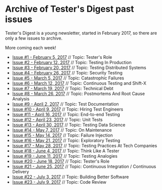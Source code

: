 Archive of Tester's Digest past issues
======================================

Tester's Digest is a young newsletter, started in February 2017, so there are
only a few issues to archive.

More coming each week!

* [Issue #1 - February 5, 2017](testers_digest_2017_02_05.md) // Topic: Tester's Role
* [Issue #2 - February 12, 2017](testers_digest_2017_02_12.md) // Topic: Testing In Production
* [Issue #3 - February 20, 2017](testers_digest_2017_02_20.md) // Topic: Testing Distributed Systems
* [Issue #4 - February 26, 2017](testers_digest_2017_02_26.md) // Topic: Security Testing
* [Issue #5 - March 5, 2017](testers_digest_2017_03_05.md) // Topic: Catastrophic Failures
* [Issue #6 - March 12, 2017](testers_digest_2017_03_12.md) // Topic: Continuous Testing and Shift-X
* [Issue #7 - March 19, 2017](testers_digest_2017_03_19.md) // Topic: Technical Debt
* [Issue #8 - March 26, 2017](testers_digest_2017_03_26.md) // Topic: Postmortems And Root Cause Analysis
* [Issue #9 - April 2, 2017](testers_digest_2017_04_02.md) // Topic: Test Documentation
* [Issue #10 - April 9, 2017](testers_digest_2017_04_09.md) // Topic: Hiring Test Engineers
* [Issue #11 - April 16, 2017](testers_digest_2017_04_16.md) // Topic: End-to-end Testing
* [Issue #12 - April 23, 2017](testers_digest_2017_04_23.md) // Topic: Unit Tests
* [Issue #13 - April 30, 2017](testers_digest_2017_04_30.md) // Topic: Testing Data Science
* [Issue #14 - May 7, 2017](testers_digest_2017_05_07.md) // Topic: On Maintenance
* [Issue #15 - May 14, 2017](testers_digest_2017_05_14.md) // Topic: Failure Injection
* [Issue #16 - May 21, 2017](testers_digest_2017_05_21.md) // Topic: Exploratory Testing
* [Issue #17 - May 28, 2017](testers_digest_2017_05_28.md) // Topic: Testing Practices At Tech Companies
* [Issue #18 - June 4, 2017](testers_digest_2017_06_04.md) // Topic: Think Like A Tester
* [Issue #19 - June 11, 2017](testers_digest_2017_06_11.md) // Topic: Testing Analogies
* [Issue #20 - June 18, 2017](testers_digest_2017_06_18.md) // Topic: Tester's Role
* [Issue #21 - June 25, 2017](testers_digest_2017_06_25.md) // Topic: Continuous Integration / Continuous Delivery
* [Issue #22 - July 3, 2017](testers_digest_2017_07_03.md) // Topic: Building Better Software
* [Issue #23 - July 9, 2017](testers_digest_2017_07_09.md) // Topic: Code Review
